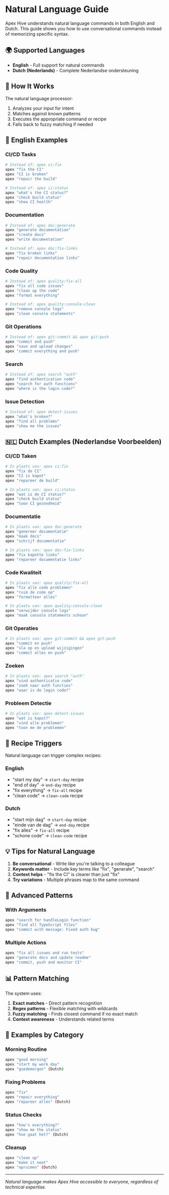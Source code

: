 # Natural Language Guide

Apex Hive understands natural language commands in both English and Dutch. This guide shows you how to use conversational commands instead of memorizing specific syntax.

## 🌍 Supported Languages

- **English** - Full support for natural commands
- **Dutch (Nederlands)** - Complete Nederlandse ondersteuning

## 💬 How It Works

The natural language processor:
1. Analyzes your input for intent
2. Matches against known patterns
3. Executes the appropriate command or recipe
4. Falls back to fuzzy matching if needed

## 📝 English Examples

### CI/CD Tasks
```bash
# Instead of: apex ci:fix
apex "fix the CI"
apex "CI is broken"
apex "repair the build"

# Instead of: apex ci:status  
apex "what's the CI status?"
apex "check build status"
apex "show CI health"
```

### Documentation
```bash
# Instead of: apex doc:generate
apex "generate documentation"
apex "create docs"
apex "write documentation"

# Instead of: apex doc:fix-links
apex "fix broken links"
apex "repair documentation links"
```

### Code Quality
```bash
# Instead of: apex quality:fix-all
apex "fix all code issues"
apex "clean up the code"
apex "format everything"

# Instead of: apex quality:console-clean
apex "remove console logs"
apex "clean console statements"
```

### Git Operations
```bash
# Instead of: apex git:commit && apex git:push
apex "commit and push"
apex "save and upload changes"
apex "commit everything and push"
```

### Search
```bash
# Instead of: apex search "auth"
apex "find authentication code"
apex "search for auth functions"
apex "where is the login code?"
```

### Issue Detection
```bash
# Instead of: apex detect-issues
apex "what's broken?"
apex "find all problems"
apex "show me the issues"
```

## 🇳🇱 Dutch Examples (Nederlandse Voorbeelden)

### CI/CD Taken
```bash
# In plaats van: apex ci:fix
apex "fix de CI"
apex "CI is kapot"
apex "repareer de build"

# In plaats van: apex ci:status
apex "wat is de CI status?"
apex "check build status"
apex "toon CI gezondheid"
```

### Documentatie
```bash
# In plaats van: apex doc:generate
apex "genereer documentatie"
apex "maak docs"
apex "schrijf documentatie"

# In plaats van: apex doc:fix-links
apex "fix kapotte links"
apex "repareer documentatie links"
```

### Code Kwaliteit
```bash
# In plaats van: apex quality:fix-all
apex "fix alle code problemen"
apex "ruim de code op"
apex "formatteer alles"

# In plaats van: apex quality:console-clean
apex "verwijder console logs"
apex "maak console statements schoon"
```

### Git Operaties
```bash
# In plaats van: apex git:commit && apex git:push
apex "commit en push"
apex "sla op en upload wijzigingen"
apex "commit alles en push"
```

### Zoeken
```bash
# In plaats van: apex search "auth"
apex "vind authenticatie code"
apex "zoek naar auth functies"
apex "waar is de login code?"
```

### Probleem Detectie
```bash
# In plaats van: apex detect-issues
apex "wat is kapot?"
apex "vind alle problemen"
apex "toon me de problemen"
```

## 🎯 Recipe Triggers

Natural language can trigger complex recipes:

### English
- "start my day" → `start-day` recipe
- "end of day" → `end-day` recipe
- "fix everything" → `fix-all` recipe
- "clean code" → `clean-code` recipe

### Dutch
- "start mijn dag" → `start-day` recipe
- "einde van de dag" → `end-day` recipe
- "fix alles" → `fix-all` recipe
- "schone code" → `clean-code` recipe

## 💡 Tips for Natural Language

1. **Be conversational** - Write like you're talking to a colleague
2. **Keywords matter** - Include key terms like "fix", "generate", "search"
3. **Context helps** - "fix the CI" is clearer than just "fix"
4. **Try variations** - Multiple phrases map to the same command

## 🔧 Advanced Patterns

### With Arguments
```bash
apex "search for handleLogin function"
apex "find all TypeScript files"
apex "commit with message: Fixed auth bug"
```

### Multiple Actions
```bash
apex "fix all issues and run tests"
apex "generate docs and update readme"
apex "commit, push and monitor CI"
```

## 📊 Pattern Matching

The system uses:
1. **Exact matches** - Direct pattern recognition
2. **Regex patterns** - Flexible matching with wildcards
3. **Fuzzy matching** - Finds closest command if no exact match
4. **Context awareness** - Understands related terms

## 🚀 Examples by Category

### Morning Routine
```bash
apex "good morning"
apex "start my work day"
apex "goedemorgen" (Dutch)
```

### Fixing Problems
```bash
apex "fix"
apex "repair everything"
apex "repareer alles" (Dutch)
```

### Status Checks
```bash
apex "how's everything?"
apex "show me the status"
apex "hoe gaat het?" (Dutch)
```

### Cleanup
```bash
apex "clean up"
apex "make it neat"
apex "opruimen" (Dutch)
```

---

*Natural language makes Apex Hive accessible to everyone, regardless of technical expertise.*
